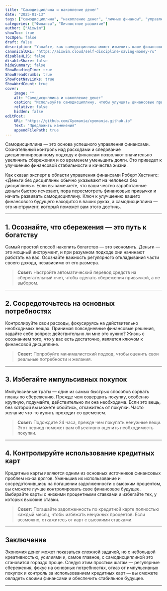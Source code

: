 ```yaml
---
title: "Самодисциплина и накопление денег"
date: "2025-01-13"
tags: ["самодисциплина", "накопление денег", "личные финансы", "управление долгами", "финансовые привычки"]
categories: ["Финансы", "Личностное развитие"]
author: ["Aixwim"]
showToc: true
TocOpen: false
draft: false
description: "Узнайте, как самодисциплина может изменить ваше финансовое положение и помочь вам накопить деньги для более безопасного будущего."
canonicalURL: "https://aixwim.cloud/self-discipline-saving-money-ru"
disableHLJS: false
disableShare: false
hideSummary: false
ShowReadingTime: true
ShowBreadCrumbs: true
ShowPostNavLinks: true
ShowWordCount: true
cover:
    image: ""
    alt: "Самодисциплина и накопление денег"
    caption: "Используйте самодисциплину, чтобы улучшить финансовые привычки и увеличить сбережения."
    relative: false
    hidden: false
editPost:
    URL: "https://github.com/Xyomania/xyomania.github.io"
    Text: "Предложить изменения"
    appendFilePath: true
---
```


Самодисциплина — это основа успешного управления финансами. Сознательный контроль над расходами и следование дисциплинированному подходу к финансам позволяют значительно увеличить сбережения и со временем уменьшить долги. Это приведет к улучшению финансовой стабильности и качества жизни.

Как сказал эксперт в области управления финансами Роберт Хастингс: «Деньги без дисциплины обычно указывают на человека без дисциплины». Если вы замечаете, что ваши честно заработанные деньги быстро исчезают, пора пересмотреть финансовые привычки и начать развивать самодисциплину. Ключ к улучшению вашего финансового будущего находится в ваших руках, а самодисциплина — это инструмент, который поможет вам этого достичь.

---

## 1. **Осознайте, что сбережения — это путь к богатству**

Самый простой способ накопить богатство — это экономить. Деньги — это мощный инструмент, и при разумном подходе они начинают работать на вас. Осознайте важность регулярного откладывания части своего дохода, независимо от его размера.

> **Совет:** Настройте автоматический перевод средств на сберегательный счет, чтобы сделать сбережения привычкой, а не выбором.

---

## 2. **Сосредоточьтесь на основных потребностях**

Контролируйте свои расходы, фокусируясь на действительно необходимых вещах. Принимая повседневные финансовые решения, задайте себе вопрос: действительно ли мне это нужно? Жизнь с осознанием того, что у вас есть достаточно, является ключом к финансовой дисциплине.

> **Совет:** Попробуйте минималистский подход, чтобы оценить свои реальные потребности и желания.

---

## 3. **Избегайте импульсивных покупок**

Импульсивные траты — один из самых быстрых способов сорвать планы по сбережению. Прежде чем совершить покупку, особенно крупную, подумайте, действительно ли она необходима. Если это вещь, без которой вы можете обойтись, откажитесь от покупки. Часто желание что-то купить проходит со временем.

> **Совет:** Подождите 24 часа, прежде чем покупать ненужные вещи. Этот период поможет вам объективно оценить необходимость покупки.

---

## 4. **Контролируйте использование кредитных карт**

Кредитные карты являются одним из основных источников финансовых проблем из-за долгов. Уменьшив их использование и сосредоточившись на погашении задолженности с высоким процентом, вы сможете лучше контролировать свое финансовое будущее. Выбирайте карты с низкими процентными ставками и избегайте тех, у которых высокие ставки.

> **Совет:** Погашайте задолженность по кредитной карте полностью каждый месяц, чтобы избежать ненужных процентов. Если возможно, откажитесь от карт с высокими ставками.

---

## Заключение

Экономия денег может показаться сложной задачей, но с небольшой креативностью, усилиями и, самое главное, с самодисциплиной это становится гораздо проще. Следуя этим простым шагам — регулярные сбережения, фокус на основных потребностях, отказ от импульсивных покупок и контроль за использованием кредитных карт — вы сможете овладеть своими финансами и обеспечить стабильное будущее.

---
